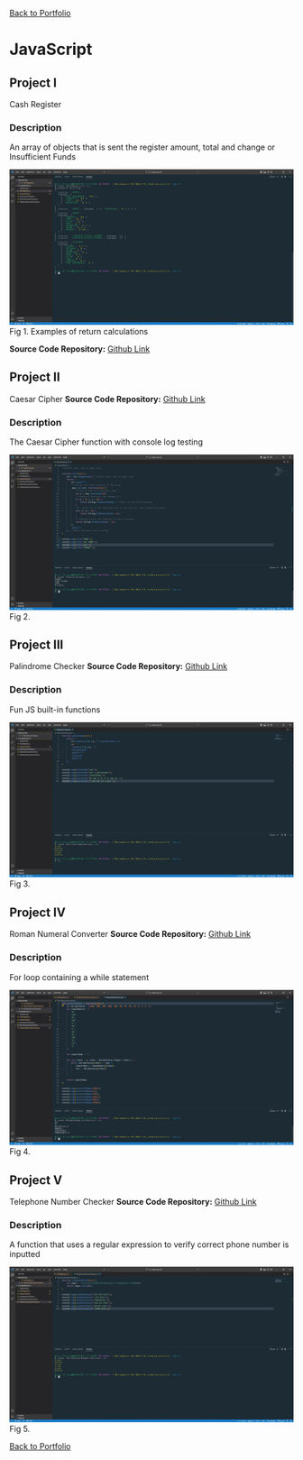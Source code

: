 [Back to Portfolio](./)

JavaScript
===============

## Project I
Cash Register

### Description
An array of objects that is sent the register amount, total and change or Insufficient Funds

![screenshot](images/cashregisterterminal.jpg )
Fig 1. Examples of return calculations

**Source Code Repository:** [Github Link](https://github.com/ckyleflynn/JS_code-project2-/blob/main/CashRegister.js)  

## Project II
Caesar Cipher
**Source Code Repository:** [Github Link](https://github.com/ckyleflynn/JS_code-project2-/blob/main/CeasarCipher.js)  

### Description
The Caesar Cipher function with console log testing

![screenshot](images\CeasarCipher.jpg)
Fig 2.

## Project III
Palindrome Checker
**Source Code Repository:** [Github Link](https://github.com/ckyleflynn/JS_code-project2-/blob/main/PalindromeChecker.js)  

### Description
Fun JS built-in functions

![screenshot](images\palindrome.jpg)
Fig 3.

## Project IV
Roman Numeral Converter
**Source Code Repository:** [Github Link](https://github.com/ckyleflynn/JS_code-project2-/blob/main/RomanNumeralConvert.js)  

### Description
For loop containing a while statement

![screenshot](images\roman.jpg)
Fig 4.

## Project V
Telephone Number Checker
**Source Code Repository:** [Github Link](https://github.com/ckyleflynn/JS_code-project2-/blob/main/TelephoneNumberChecker.js)  

### Description
A function that uses a regular expression to verify correct phone number is inputted

![screenshot](images\telephone.jpg)
Fig 5.

[Back to Portfolio](./)
